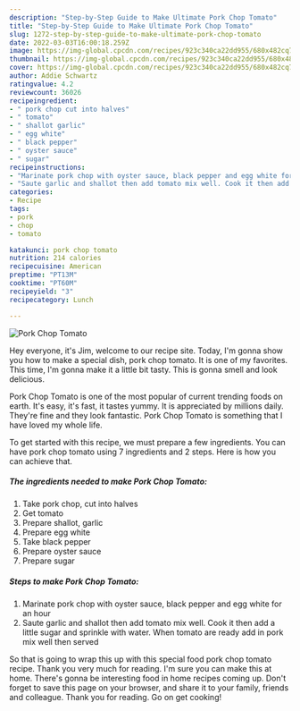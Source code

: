 ```yaml
---
description: "Step-by-Step Guide to Make Ultimate Pork Chop Tomato"
title: "Step-by-Step Guide to Make Ultimate Pork Chop Tomato"
slug: 1272-step-by-step-guide-to-make-ultimate-pork-chop-tomato
date: 2022-03-03T16:00:18.259Z
image: https://img-global.cpcdn.com/recipes/923c340ca22dd955/680x482cq70/pork-chop-tomato-recipe-main-photo.jpg
thumbnail: https://img-global.cpcdn.com/recipes/923c340ca22dd955/680x482cq70/pork-chop-tomato-recipe-main-photo.jpg
cover: https://img-global.cpcdn.com/recipes/923c340ca22dd955/680x482cq70/pork-chop-tomato-recipe-main-photo.jpg
author: Addie Schwartz
ratingvalue: 4.2
reviewcount: 36026
recipeingredient:
- " pork chop cut into halves"
- " tomato"
- " shallot garlic"
- " egg white"
- " black pepper"
- " oyster sauce"
- " sugar"
recipeinstructions:
- "Marinate pork chop with oyster sauce, black pepper and egg white for an hour"
- "Saute garlic and shallot then add tomato mix well. Cook it then add a little sugar and sprinkle with water. When tomato are ready add in pork mix well then served"
categories:
- Recipe
tags:
- pork
- chop
- tomato

katakunci: pork chop tomato 
nutrition: 214 calories
recipecuisine: American
preptime: "PT13M"
cooktime: "PT60M"
recipeyield: "3"
recipecategory: Lunch

---
```



![Pork Chop Tomato](https://img-global.cpcdn.com/recipes/923c340ca22dd955/680x482cq70/pork-chop-tomato-recipe-main-photo.jpg)

Hey everyone, it's Jim, welcome to our recipe site. Today, I'm gonna show you how to make a special dish, pork chop tomato. It is one of my favorites. This time, I'm gonna make it a little bit tasty. This is gonna smell and look delicious.

Pork Chop Tomato is one of the most popular of current trending foods on earth. It's easy, it's fast, it tastes yummy. It is appreciated by millions daily. They're fine and they look fantastic. Pork Chop Tomato is something that I have loved my whole life.




To get started with this recipe, we must prepare a few ingredients. You can have pork chop tomato using 7 ingredients and 2 steps. Here is how you can achieve that.

<!--inarticleads1-->

##### The ingredients needed to make Pork Chop Tomato:

1. Take  pork chop, cut into halves
1. Get  tomato
1. Prepare  shallot, garlic
1. Prepare  egg white
1. Take  black pepper
1. Prepare  oyster sauce
1. Prepare  sugar




<!--inarticleads2-->

##### Steps to make Pork Chop Tomato:

1. Marinate pork chop with oyster sauce, black pepper and egg white for an hour
1. Saute garlic and shallot then add tomato mix well. Cook it then add a little sugar and sprinkle with water. When tomato are ready add in pork mix well then served




So that is going to wrap this up with this special food pork chop tomato recipe. Thank you very much for reading. I'm sure you can make this at home. There's gonna be interesting food in home recipes coming up. Don't forget to save this page on your browser, and share it to your family, friends and colleague. Thank you for reading. Go on get cooking!
